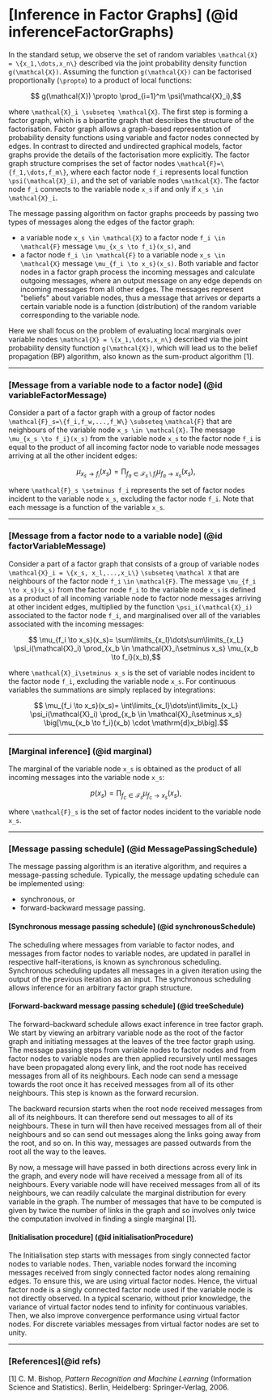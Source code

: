 # [Inference in Factor Graphs] (@id inferenceFactorGraphs)

In the standard setup, we observe the set of random variables ``\mathcal{X} = \{x_1,\dots,x_n\}`` described via the joint probability density function ``g(\mathcal{X})``. Assuming the function ``g(\mathcal{X})`` can be factorised proportionally (``\propto``) to a product of local functions:
```math
    g(\mathcal{X}) \propto \prod_{i=1}^m \psi(\mathcal{X}_i),
```
where ``\mathcal{X}_i \subseteq \mathcal{X}``. The first step is forming a factor graph, which is a bipartite graph that describes the structure of the factorisation. Factor graph allows a graph-based representation of probability density functions using variable and factor nodes connected by edges. In contrast to directed and undirected graphical models, factor graphs provide the details of the factorisation more explicitly. The factor graph structure comprises the set of factor nodes ``\mathcal{F}=\{f_1,\dots,f_m\}``, where each factor node  ``f_i`` represents local function ``\psi(\mathcal{X}_i)``, and the set of variable nodes ``\mathcal{X}``. The factor node ``f_i`` connects to the variable node ``x_s`` if and only if ``x_s \in \mathcal{X}_i``.


The message passing algorithm on factor graphs proceeds by passing two types of messages along the edges of the factor graph:
- a variable node ``x_s \in \mathcal{X}`` to a factor node ``f_i \in \mathcal{F}`` message ``\mu_{x_s \to f_i}(x_s)``, and
- a factor node ``f_i \in \mathcal{F}`` to a variable node ``x_s \in \mathcal{X}`` message ``\mu_{f_i \to x_s}(x_s)``.
Both variable and factor nodes in a factor graph process the incoming messages and calculate outgoing messages, where an output message on any edge depends on incoming messages from all other edges. The messages represent "beliefs" about variable nodes, thus a message that arrives or departs a certain variable node is a function (distribution) of the random variable corresponding to the variable node.

Here we shall focus on the problem of evaluating local marginals over variable nodes ``\mathcal{X} = \{x_1,\dots,x_n\}`` described via the joint probability density function ``g(\mathcal{X})``, which will lead us to the belief propagation (BP) algorithm, also known as the sum-product algorithm [1].

---

### [Message from a variable node to a factor node] (@id variableFactorMessage)
Consider a part of a factor graph with a group of factor nodes ``\mathcal{F}_s=\{f_i,f_w,...,f_W\}`` ``\subseteq`` ``\mathcal{F}`` that are neighbours of the variable node ``x_s \in \mathcal{X}``. The message ``\mu_{x_s \to f_i}(x_s)`` from the variable node ``x_s`` to the factor node ``f_i`` is equal to the product of all incoming factor node to variable node messages arriving at all the other incident edges:
```math
    \mu_{x_s \to f_i}(x_s) =\prod_{f_a \in \mathcal{F}_s \setminus f_i} \mu_{f_a \to x_s}(x_s),
```
where ``\mathcal{F}_s \setminus f_i`` represents the set of factor nodes incident to the variable node ``x_s``, excluding the factor node ``f_i``. Note that each message is a function of the variable ``x_s``.

---

### [Message from a factor node to a variable node] (@id factorVariableMessage)
Consider a part of a factor graph that consists of a group of variable nodes ``\mathcal{X}_i = \{x_s, x_l,...,x_L\}`` ``\subseteq`` ``\mathcal X`` that are neighbours of the factor node ``f_i`` ``\in`` ``\mathcal{F}``. The message ``\mu_{f_i \to x_s}(x_s)`` from the factor node ``f_i`` to the variable node ``x_s`` is defined as a product of all incoming variable node to factor node messages arriving at other incident edges, multiplied by the function ``\psi_i(\mathcal{X}_i)`` associated to the factor node ``f_i``, and marginalised over all of the variables associated with the incoming messages:
```math
    \mu_{f_i \to x_s}(x_s)= \sum\limits_{x_l}\dots\sum\limits_{x_L} \psi_i(\mathcal{X}_i)
    \prod_{x_b \in \mathcal{X}_i\setminus x_s} \mu_{x_b \to f_i}(x_b),
```
where ``\mathcal{X}_i\setminus x_s`` is the set of variable nodes incident to the factor node ``f_i``, excluding the variable node ``x_s``. For continuous variables the summations are simply replaced by integrations:
```math
    \mu_{f_i \to x_s}(x_s)= \int\limits_{x_l}\dots\int\limits_{x_L} \psi_i(\mathcal{X}_i)
    \prod_{x_b \in \mathcal{X}_i\setminus x_s} \big[\mu_{x_b \to f_i}(x_b) \cdot \mathrm{d}x_b\big].
```

---

### [Marginal inference] (@id marginal)
The marginal of the variable node ``x_s`` is obtained as the product of all incoming messages into the variable node ``x_s``:
```math
    p(x_s) =\prod_{f_c \in \mathcal{F}_s} \mu_{f_c \to x_s}(x_s),
```
where ``\mathcal{F}_s`` is the set of factor nodes incident to the variable node ``x_s``.

---

### [Message passing schedule]  (@id MessagePassingSchedule)
The message passing algorithm is an iterative algorithm, and requires a message-passing schedule. Typically, the message updating schedule can be implemented using:
 - synchronous, or
 - forward-backward message passing.

#### [Synchronous message passing schedule]  (@id synchronousSchedule)
The scheduling where messages from variable to factor nodes, and messages from factor nodes to variable nodes, are updated in parallel in respective half-iterations, is known as synchronous scheduling. Synchronous scheduling updates all messages in a given iteration using the output of the previous iteration as an input. The synchronous scheduling allows inference for an arbitrary factor graph structure.

#### [Forward-backward message passing schedule]  (@id treeSchedule)
The forward–backward schedule allows exact inference in tree factor graph. We start by viewing an arbitrary variable node as the root of the factor graph and initiating messages at the leaves of the tree factor graph using. The message passing steps from variable nodes to factor nodes and from factor nodes to variable nodes are then applied recursively until messages have been propagated along every link, and the root node has received messages from all of its neighbours. Each node can send a message towards the root once it has received messages from all of its other neighbours. This step is known as the forward recursion.

The backward recursion starts when the root node received messages from all of its neighbours. It can therefore send out messages to all of its neighbours. These in turn will then have received messages from all of their neighbours and so can send out messages along the links going away from the root, and so on. In this way, messages are passed outwards from the root all the way to the leaves.

By now, a message will have passed in both directions across every link in the graph, and every node will have received
a message from all of its neighbours. Every variable node will have received messages from all of its neighbours, we can readily calculate the marginal distribution for every variable in the graph. The number of messages that have to be computed is given by twice the number of links in the graph and so involves only twice the computation involved in finding a single marginal [1].

#### [Initialisation procedure]  (@id initialisationProcedure)
The Initialisation step starts with messages from singly connected factor nodes to variable nodes. Then, variable nodes forward the incoming messages received from singly connected factor nodes along remaining edges. To ensure this, we are using virtual factor nodes. Hence, the virtual factor node is a singly connected factor node used if the variable node is not directly observed. In a typical scenario, without prior knowledge, the variance of virtual factor nodes tend to infinity for continuous variables. Then, we also improve convergence performance using virtual factor nodes. For discrete variables messages from virtual factor nodes are set to unity.

---

### [References](@id refs)
[1] C. M. Bishop, *Pattern Recognition and Machine Learning* (Information Science and Statistics). Berlin, Heidelberg: Springer-Verlag, 2006.


